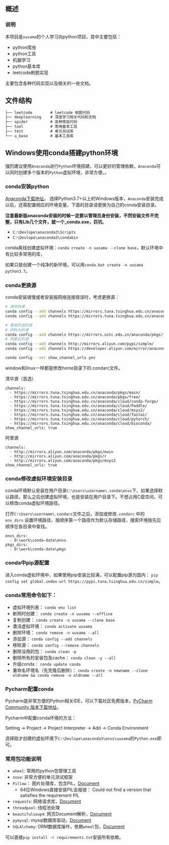 ## 概述

### 说明

本项目是`uusama`的个人学习向python项目，其中主要包括：

- python爬虫
- python工具
- 机器学习
- python基本库
- leetcode刷题实现

主要包含各种代码实现以及相关的一些文档。

## 文件结构

```txt
├── leetcode        # leetcode 刷题代码
├── deeplearning    # 深度学习相关代码和文档
├── spider          # 各种爬虫代码
├── tool            # 常用基本工具
├── test            # 单元测试库
└── u_base          # 基本工具库
```

## Windows使用conda搭建python环境

强烈建议使用`Anaconda`进行`Python`环境搭建，可以更好的管理依赖，`Anaconda`可以同时创建多个版本的`Python`虚拟环境，非常方便。。

### conda安装python

[Anaconda下载地址](https://www.anaconda.com/download/)。 选择Python3.7+以上的Windows版本，`Anaconda`安装完成以后，还需配置相应的环境变量，下面的目录请更换为自己的conda安装目录。

**注意最新版anaconda安装的时候一定要以管理员身份安装，不然安装文件不完整，只有Lib几个文件，就一个_conda.exe，巨坑**。

- `C:\Devlope\anaconda3\Scripts`
- `C:\Devlope\anaconda3\condabin`

conda离线创建虚拟环境：`conda create -n uusama --clone base`，默认环境中有比较多常用的库，

如果只是创建一个纯净的新环境，可以用`conda.bat create -n uusama python3.7`。

### conda更换源

conda安装很慢或者安装报网络连接错误时，考虑更换源：

```bash
# 清华的源
conda config --add channels https://mirrors.tuna.tsinghua.edu.cn/anaconda/pkgs/free/
conda config --add channels https://mirrors.tuna.tsinghua.edu.cn/anaconda/pkgs/main/

# 其他可选的源
# 中科大的源
conda config --add channels https://mirrors.ustc.edu.cn/anaconda/pkgs/free/
# 阿里云的源
conda config --add channels http://mirrors.aliyun.com/pypi/simple/
conda config --add channels https://developer.aliyun.com/mirror/anaconda/

conda config --set show_channel_urls yes
```

window和linux一样都是修改home目录下的.condarc文件。

清华源（首选）

```config
channels:
  - https://mirrors.tuna.tsinghua.edu.cn/anaconda/pkgs/main/
  - https://mirrors.tuna.tsinghua.edu.cn/anaconda/pkgs/free/
  - https://mirrors.tuna.tsinghua.edu.cn/anaconda/cloud/conda-forge/
  - https://mirrors.tuna.tsinghua.edu.cn/anaconda/cloud/Paddle/
  - https://mirrors.tuna.tsinghua.edu.cn/anaconda/cloud/msys2/
  - https://mirrors.tuna.tsinghua.edu.cn/anaconda/cloud/fastai/
  - https://mirrors.tuna.tsinghua.edu.cn/anaconda/cloud/pytorch/
  - https://mirrors.tuna.tsinghua.edu.cn/anaconda/cloud/bioconda/
show_channel_urls: true
```

阿里源

```config
channels:
  - http://mirrors.aliyun.com/anaconda/pkgs/main
  - http://mirrors.aliyun.com/anaconda/pkgs/r
  - http://mirrors.aliyun.com/anaconda/pkgs/msys2
show_channel_urls: true
```

### conda修改虚拟环境安装目录

conda环境默认安装在用户目录`C:\Users\username\.conda\envs`下，如果选择默认路径，那么之后创建虚拟环境，也是安装在用户目录下。不想占用C盘空间，可以修改conda虚拟环境路径。

打开`C:\Users\username\.condarc`文件之后，添加或修改`.condarc` 中的 `env_dirs` 设置环境路径，按顺序第⼀个路径作为默认存储路径，搜索环境按先后顺序在各⽬录中查找。

```text
envs_dirs:
  - D:\work\conda-data\envs
pkgs_dirs:
  - D:\work\conda-data\pkgs
```

### conda中pip源配置

进入conda虚拟环境中，如果使用pip安装比较满，可以配置pip源为国内： `pip config set global.index-url https://pypi.tuna.tsinghua.edu.cn/simple`。

### conda常用命令如下：

- 虚拟环境列表： `conda env list`
- 断网时创建： `conda create -n uusama --offline`
- 复制创建： `conda create -n uusama --clone base`
- 激活虚拟环境： `conda activate uusama`
- 删除环境： `conda remove -n uusama --all`
- 添加源： `conda config --add channels`
- 移除源： `conda config --remove channels`
- 删除没用的包： `conda clean -p`
- 删除所有的安装包及cache： `conda clean -y --all`
- 升级conda： `conda update conda`
- 重命名环境名（先克隆后删除）： `conda create -n newname --clone oldname && conda remove -n oldname --all`


### Pycharm配置conda

Pycharm是非常方便的Python相关IDE，可以下载社区免费版本，[PyCharm Community 版本下载地址](https://www.jetbrains.com/pycharm/download/)。

Pycharm中配置conda环境的方法：

Setting -> Project -> Project Interpreter -> Add -> Conda Environment

选择刚才创建的虚拟环境下`C:\Devlope\anaconda3\envs\uusama`的`Python.exe`即可。

### 常用包功能说明

- `wheel`: 常用的python包管理工具
- `nose`: 非常方便的单元测试框架
- `Pillow`： 图片处理库，包含PIL，[Document](https://pillow.readthedocs.io/en/stable/installation.html)
  - 64位Windows直接安装PIL会报错： Could not find a version that satisfies the requirement PIL
- `requests`: 网络请求库，[Document](https://requests.readthedocs.io/en/master/)
- `threadpool`: 线程池处理
- `beautifulsoup4`: 网页Document解析，[Document](https://www.crummy.com/software/BeautifulSoup/bs4/doc/)
- `pymysql`: mysql数据库驱动，[Document](https://pymysql.readthedocs.io/en/latest/)
- `SQLAlchemy`: ORM数据库操作，依赖`wheel`包，[Document]((https://docs.sqlalchemy.org/en/13/intro.html))

可以直接`pip install -r requirements.txt`安装所有依赖。
